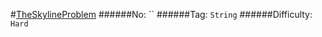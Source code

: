 #[TheSkylineProblem](https://leetcode.com/problems/the-skyline-problem/)
######No: ``
######Tag: `String`
######Difficulty: `Hard`
